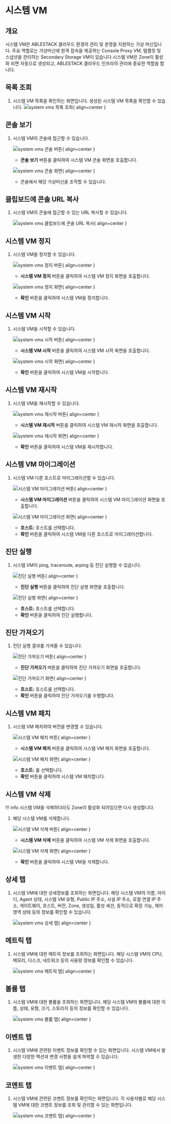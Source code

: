 
# 시스템 VM

## 개요
시스템 VM은 ABLESTACK 클라우드 환경의 관리 및 운영을 지원하는 가상 머신입니다. 주요 역할로는 가상머신에 원격 접속을 제공하는 Console Proxy VM, 템플릿 및 스냅샷을 관리하는 Secondary Storage VM이 있습니다.시스템 VM은 Zone이 활성화 되면 자동으로 생성되고, ABLESTACK 클라우드 인프라의 관리에 중요한 역할을 합니다.

## 목록 조회

1. 시스템 VM 목록을 확인하는 화면입니다.
    생성된 시스템 VM 목록을 확인할 수 있습니다.
    ![system vms 목록 조회](../../assets/images/admin-guide/mold/infrastructure/system-vms/system-vms-list.png){ align=center }

## 콘솔 보기

1. 시스템 VM의 콘솔에 접근할 수 있습니다.

    ![system vms 콘솔 버튼](../../assets/images/admin-guide/mold/infrastructure/system-vms/system-vms-console-view-btn.png){ align=center }

    * **콘솔 보기** 버튼을 클릭하여 시스템 VM 콘솔 화면을 호출합니다.

    ![system vms 콘솔 화면](../../assets/images/admin-guide/mold/infrastructure/system-vms/system-vms-console-view.png){ align=center }

    * 콘솔에서 해당 가상머신을 조작할 수 있습니다.

## 클립보드에 콘솔 URL 복사

1. 시스템 VM의 콘솔에 접근할 수 있는 URL 복사할 수 있습니다.

    ![system vms 클립보드에 콘솔 URL 복사](../../assets/images/admin-guide/mold/infrastructure/system-vms/system-vms-console-url-copy-btn.png){ align=center }

## 시스템 VM 정지

1. 시스템 VM을 정지할 수 있습니다.

    ![system vms 정지 버튼](../../assets/images/admin-guide/mold/infrastructure/system-vms/system-vms-stop-btn.png){ align=center }

    * **시스템 VM 정지** 버튼을 클릭하여 시스템 VM 정지 화면을 호출합니다.

    ![system vms 정지 화면](../../assets/images/admin-guide/mold/infrastructure/system-vms/system-vms-stop.png){ align=center }

    * **확인** 버튼을 클릭하여 시스템 VM을 정지합니다.

## 시스템 VM 시작

1. 시스템 VM을 시작할 수 있습니다.

    ![system vms 시작 버튼](../../assets/images/admin-guide/mold/infrastructure/system-vms/system-vms-start-btn.png){ align=center }

    * **시스템 VM 시작** 버튼을 클릭하여 시스템 VM 시작 화면을 호출합니다.

    ![system vms 시작 화면](../../assets/images/admin-guide/mold/infrastructure/system-vms/system-vms-start.png){ align=center }

    * **확인** 버튼을 클릭하여 시스템 VM을 시작합니다.

## 시스템 VM 재시작

1. 시스템 VM을 재시작할 수 있습니다.

    ![system vms 재시작 버튼](../../assets/images/admin-guide/mold/infrastructure/system-vms/system-vms-restart-btn.png){ align=center }

    * **시스템 VM 재시작** 버튼을 클릭하여 시스템 VM 재시작 화면을 호출합니다.

    ![system vms 재시작 화면](../../assets/images/admin-guide/mold/infrastructure/system-vms/system-vms-restart.png){ align=center }

    * **확인** 버튼을 클릭하여 시스템 VM을 재시작합니다.

## 시스템 VM 마이그레이션

1. 시스템 VM 다른 호스트로 마이그레이션할 수 있습니다.

    ![시스템 VM 마이그레이션 버튼](../../assets/images/admin-guide/mold/infrastructure/system-vms/system-vms-migrate-btn.png){ align=center }

    * **시스템 VM 마이그레이션** 버튼을 클릭하여 시스템 VM 마이그레이션 화면을 호출합니다.

    ![시스템 VM 마이그레이션 화면](../../assets/images/admin-guide/mold/infrastructure/system-vms/system-vms-migrate.png){ align=center }

    * **호스트:** 호스트를 선택합니다.
    * **확인** 버튼을 클릭하여 시스템 VM을 다른 호스트로 마이그레이션합니다.

## 진단 실행

1. 시스템 VM이 ping, traceroute, arping 등 진단 실행할 수 있습니다.

    ![진단 실행 버튼](../../assets/images/admin-guide/mold/infrastructure/system-vms/run-diagnostics-btn.png){ align=center }

    * **진단 실행** 버튼을 클릭하여 진단 실행 화면을 호출합니다.

    ![진단 실행 화면](../../assets/images/admin-guide/mold/infrastructure/system-vms/run-diagnostics.png){ align=center }

    * **호스트:** 호스트를 선택합니다.
    * **확인** 버튼을 클릭하여 진단 실행합니다.

## 진단 가져오기

1. 진단 실행 결과를 가져올 수 있습니다.

    ![진단 가져오기 버튼](../../assets/images/admin-guide/mold/infrastructure/system-vms/get-diagnostics-data-btn.png){ align=center }

    * **진단 가져오기** 버튼을 클릭하여 진단 가져오기 화면을 호출합니다.

    ![진단 가져오기 화면](../../assets/images/admin-guide/mold/infrastructure/system-vms/get-diagnostics-data.png){ align=center }

    * **호스트:** 호스트를 선택합니다.
    * **확인** 버튼을 클릭하여 진단 가져오기를 수행합니다.

## 시스템 VM 패치

1. 시스템 VM 패치하여 버전을 변경할 수 있습니다.

    ![시스템 VM 패치 버튼](../../assets/images/admin-guide/mold/infrastructure/system-vms/patch-system-vm-btn.png){ align=center }

    * **시스템 VM 패치** 버튼을 클릭하여 시스템 VM 패치 화면을 호출합니다.

    ![시스템 VM 패치 화면](../../assets/images/admin-guide/mold/infrastructure/system-vms/patch-system-vm.png){ align=center }

    * **호스트:** 를 선택합니다.
    * **확인** 버튼을 클릭하여 시스템 VM 패치합니다.

##  시스템 VM 삭제

!!! info
    시스템 VM을 삭제하더라도 Zone이 활성화 되어있으면 다시 생성합니다.

1. 해당 시스템 VM를 삭제합니다.

    ![시스템 VM 삭제 버튼](../../assets/images/admin-guide/mold/infrastructure/system-vms/system-vms-remove-btn.png){ align=center }

    * **시스템 VM 삭제** 버튼을 클릭하여 시스템 VM 삭제 화면을 호출합니다.

    ![시스템 VM 삭제 화면](../../assets/images/admin-guide/mold/infrastructure/system-vms/system-vms-remove.png){ align=center }

    * **확인** 버튼을 클릭하여 시스템 VM을 삭제합니다.

## 상세 탭

1. 시스템 VM에 대한 상세정보를 조회하는 화면입니다. 해당 시스템 VM의 이름, 아이디, Agent 상태, 시스템 VM 유형, Public IP 주소, 사설 IP 주소, 로컬 연결 IP 주소, 게이트웨이, 호스트, 버전, Zone, 생성일, 활성 세션, 동적으로 확장 가능, 제어 영역 상태 등의 정보를 확인할 수 있습니다.

    ![system vms 상세 탭](../../assets/images/admin-guide/mold/infrastructure/system-vms/system-vms-detail-tab.png){ align=center }

## 메트릭 탭

1. 시스템 VM에 대한 메트릭 정보를 조회하는 화면입니다. 해당 시스템 VM의 CPU, 메모리, 디스크, 네트워크 등의 사용량 정보를 확인할 수 있습니다.

    ![system vms 메트릭 탭](../../assets/images/admin-guide/mold/infrastructure/system-vms/system-vms-metric-tab.png){ align=center }

## 볼륨 탭

1. 시스템 VM에 대한 볼륨을 조회하는 화면입니다. 해당 시스템 VM의 볼륨에 대한 이름, 상태, 유형, 크기, 스토리지 등의 정보를 확인할 수 있습니다.

    ![system vms 볼륨 탭](../../assets/images/admin-guide/mold/infrastructure/system-vms/system-vms-volume-tab.png){ align=center }

## 이벤트 탭

1. 시스템 VM에 관련된 이벤트 정보를 확인할 수 있는 화면입니다. 시스템 VM에서 발생한 다양한 액션과 변경 사항을 쉽게 파악할 수 있습니다.

    ![system vms 이벤트 탭](../../assets/images/admin-guide/mold/infrastructure/system-vms/system-vms-events-tab.png){ align=center }

## 코멘트 탭

1. 시스템 VM에 관련된 코멘트 정보를 확인하는 화면입니다. 각 사용자별로 해당 시스템 VM에 대한 코멘트 정보를 조회 및 관리할 수 있는 화면입니다.

    ![system vms 코멘트 탭](../../assets/images/admin-guide/mold/infrastructure/system-vms/system-vms-comments-tab.png){ align=center }

